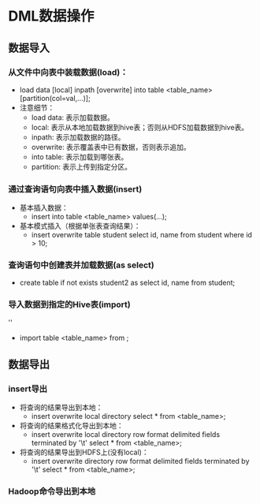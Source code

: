 # DML数据操作

## 数据导入

### 从文件中向表中装载数据(load)：
  - load data [local] inpath <file path> [overwrite] into table <table_name> [partition(col=val,...)];
  - 注意细节：
    - load data: 表示加载数据。
    - local: 表示从本地加载数据到hive表；否则从HDFS加载数据到hive表。
    - inpath: 表示加载数据的路径。
    - overwrite: 表示覆盖表中已有数据，否则表示追加。
    - into table: 表示加载到哪张表。
    - partition: 表示上传到指定分区。
  
### 通过查询语句向表中插入数据(insert)
  - 基本插入数据：
    - insert into table <table_name> values(...);
  - 基本模式插入（根据单张表查询结果）：
    - insert overwrite table student select id, name from student where id > 10;
 
### 查询语句中创建表并加载数据(as select)

  - create table if not exists student2 as select id, name from student;
  
### 导入数据到指定的Hive表(import)
''
  - import table <table_name> from <hdfs file path>;
  
## 数据导出

### insert导出
  - 将查询的结果导出到本地：
    - insert overwrite local directory <local path> select * from <table_name>;
  - 将查询的结果格式化导出到本地：
    - insert overwrite local directory <local path> row format delimited fields terminated by '\t' select * from <table_name>;
  - 将查询的结果导出到HDFS上(没有local)：
    - insert overwrite directory <local path> row format delimited fields terminated by '\t' select * from <table_name>;
  
### Hadoop命令导出到本地

    
    

  

